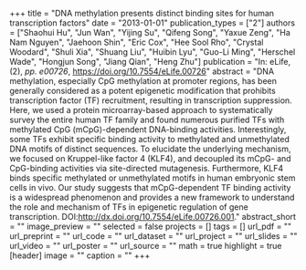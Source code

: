 +++
title = "DNA methylation presents distinct binding sites for human transcription factors"
date = "2013-01-01"
publication_types = ["2"]
authors = ["Shaohui Hu", "Jun Wan", "Yijing Su", "Qifeng Song", "Yaxue Zeng", "Ha Nam Nguyen", "Jaehoon Shin", "Eric Cox", "Hee Sool Rho", "Crystal Woodard", "Shuli Xia", "Shuang Liu", "Huibin Lyu", "Guo-Li Ming", "Herschel Wade", "Hongjun Song", "Jiang Qian", "Heng Zhu"]
publication = "In: eLife, (2), _pp. e00726_, https://doi.org/10.7554/eLife.00726"
abstract = "DNA methylation, especially CpG methylation at promoter regions, has been generally considered as a potent epigenetic modification that prohibits transcription factor (TF) recruitment, resulting in transcription suppression. Here, we used a protein microarray-based approach to systematically survey the entire human TF family and found numerous purified TFs with methylated CpG (mCpG)-dependent DNA-binding activities. Interestingly, some TFs exhibit specific binding activity to methylated and unmethylated DNA motifs of distinct sequences. To elucidate the underlying mechanism, we focused on Kruppel-like factor 4 (KLF4), and decoupled its mCpG- and CpG-binding activities via site-directed mutagenesis. Furthermore, KLF4 binds specific methylated or unmethylated motifs in human embryonic stem cells in vivo. Our study suggests that mCpG-dependent TF binding activity is a widespread phenomenon and provides a new framework to understand the role and mechanism of TFs in epigenetic regulation of gene transcription. DOI:http://dx.doi.org/10.7554/eLife.00726.001."
abstract_short = ""
image_preview = ""
selected = false
projects = []
tags = []
url_pdf = ""
url_preprint = ""
url_code = ""
url_dataset = ""
url_project = ""
url_slides = ""
url_video = ""
url_poster = ""
url_source = ""
math = true
highlight = true
[header]
image = ""
caption = ""
+++
